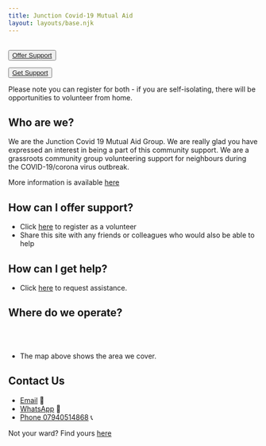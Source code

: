 ```yaml
---
title: Junction Covid-19 Mutual Aid
layout: layouts/base.njk
---
```

<br/>
<div class="button-container">
  <button class="bttn-simple bttn-lg bttn-royal"><a href="/volunteer">Offer Support</a></button>
  
  <button class="bttn-simple bttn-lg bttn-success"><a href="/support">Get Support</a></button>
</div>


Please note you can register for both - if you are self-isolating, there will be opportunities to volunteer from home.  


## Who are we?
  We are the Junction Covid 19 Mutual Aid Group. We are really glad you have expressed an interest in being a part of this community support.
  We are a grassroots community group volunteering support for neighbours during the COVID-19/corona virus outbreak.
  
  More information is available [here](/about)
  
  

## How can I offer support?
  
 - Click [here](/volunteer) to register as a volunteer
 - Share this site with any friends or colleagues who would also be able to help

## How can I get help?

 - Click [here](/support) to request assistance.

## Where do we operate?

<br/>
<div id="map"></div>
<br/>

- The map above shows the area we cover.


## Contact Us

 - [Email](mailto:Junctionislingtonmutualaid@gmail.com) 📧 
 - [WhatsApp](https://chat.whatsapp.com/BfkBo6uOCPXCGybgNWXNUg) 📲
 - [Phone 07940514868](tel:07940514868) 📞


 Not your ward? Find yours [here](https://islington.coronacorps.com/wards)
